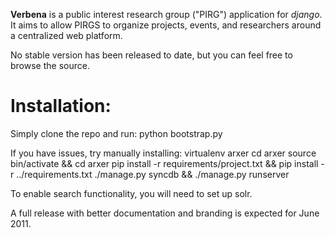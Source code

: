 **Verbena** is a public interest research group ("PIRG") application for
*django*. It aims to allow PIRGS to organize projects, events, and researchers
around a centralized web platform.

No stable version has been released to date, but you can feel free to browse
the source.

# Installation:

Simply clone the repo and run:
    python bootstrap.py

If you have issues, try manually installing:
    virtualenv arxer
    cd arxer
    source bin/activate && cd arxer
    pip install -r requirements/project.txt && pip install -r  ../requirements.txt
    ./manage.py syncdb && ./manage.py runserver

To enable search functionality, you will need to set up solr.

A full release with better documentation and branding is expected for June
2011.


